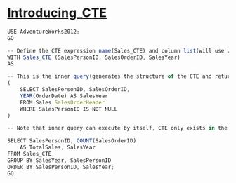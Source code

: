 # [Introducing_CTE](https://www.linkedin.com/learning/querying-microsoft-sql-server-2012/introducing-common-table-expressions)

```javascript
USE AdventureWorks2012;
GO

-- Define the CTE expression name(Sales_CTE) and column list(will use when referenced in a query later).
WITH Sales_CTE (SalesPersonID, SalesOrderID, SalesYear)
AS

-- This is the inner query(generates the structure of the CTE and returns the data values that will be contained in the CTE)
(
    SELECT SalesPersonID, SalesOrderID, 
	YEAR(OrderDate) AS SalesYear
    FROM Sales.SalesOrderHeader
    WHERE SalesPersonID IS NOT NULL
)

-- Note that inner query can execute by itself, CTE only exists in the scope of the entire query operation

SELECT SalesPersonID, COUNT(SalesOrderID) 
	AS TotalSales, SalesYear
FROM Sales_CTE
GROUP BY SalesYear, SalesPersonID
ORDER BY SalesPersonID, SalesYear;
GO
```
